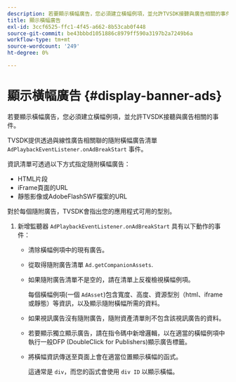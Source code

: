 ```yaml
---
description: 若要顯示橫幅廣告，您必須建立橫幅例項，並允許TVSDK接聽與廣告相關的事件。
title: 顯示橫幅廣告
exl-id: 3ccf6525-ffc1-4f45-a662-8b53cab0f448
source-git-commit: be43bbbd1051886c8979ff590a3197b2a7249b6a
workflow-type: tm+mt
source-wordcount: '249'
ht-degree: 0%

---
```


# 顯示橫幅廣告 {#display-banner-ads}

若要顯示橫幅廣告，您必須建立橫幅例項，並允許TVSDK接聽與廣告相關的事件。

TVSDK提供透過與線性廣告相關聯的隨附橫幅廣告清單 `AdPlaybackEventListener.onAdBreakStart` 事件。

資訊清單可透過以下方式指定隨附橫幅廣告：

* HTML片段
* iFrame頁面的URL
* 靜態影像或AdobeFlashSWF檔案的URL

對於每個隨附廣告，TVSDK會指出您的應用程式可用的型別。

1. 新增監聽器 `AdPlaybackEventListener.onAdBreakStart` 具有以下動作的事件：

   * 清除橫幅例項中的現有廣告。
   * 從取得隨附廣告清單 `Ad.getCompanionAssets`.
   * 如果隨附廣告清單不是空的，請在清單上反複檢視橫幅例項。

      每個橫幅例項(一個 `AdAsset`)包含寬度、高度、資源型別（html、iframe或靜態）等資訊，以及顯示隨附橫幅所需的資料。
   * 如果視訊廣告沒有隨附廣告，隨附資產清單則不包含該視訊廣告的資料。
   * 若要顯示獨立顯示廣告，請在指令碼中新增邏輯，以在適當的橫幅例項中執行一般DFP (DoubleClick for Publishers)顯示廣告標籤。
   * 將橫幅資訊傳送至頁面上會在適當位置顯示橫幅的函式。

      這通常是 `div`，而您的函式會使用 `div ID` 以顯示橫幅。
